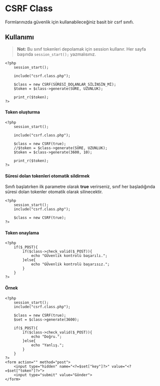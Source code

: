 # CSRF Class
Formlarınızda güvenlik için kullanabileceğiniz basit bir csrf sınıfı.

## Kullanımı
> **Not:** Bu sınıf tokenleri depolamak için session kullanır. Her sayfa başında `session_start();` yazmalısınız.
```
<?php
	session_start();

	include("csrf.class.php");

	$class = new CSRF(SÜRESİ_DOLANLAR_SİLİNSİN_Mİ);
	$token = $class->generate(SÜRE, UZUNLUK);

	print_r($token);
?>
```


#### Token oluşturma
```
<?php
	session_start();

	include("csrf.class.php");

	$class = new CSRF(true);
	//$token = $class->generate(SÜRE, UZUNLUK);
	$token = $class->generate(3600, 10);

	print_r($token);
?>

```

#### Süresi dolan tokenleri otomatik sildirmek
Sınıfı başlatırken ilk parametre olarak **true** verirseniz, sınıf her başladığında süresi dolan tokenler otomatik olarak silinecektir.
```
<?php
	session_start();
	include("csrf.class.php");

	$class = new CSRF(true);
?>
```

#### Token onaylama
```
<?php
	if($_POST){
		if($class->check_valid($_POST)){
			echo "GÜvenlik kontrolü başarılı.";
		}else{
			echo "GÜvenlik kontrolü başarısız.";
		}
	}
?>

```

#### Örnek
```
<?php
	session_start();
	include("csrf.class.php");

	$class = new CSRF(true);
	$set = $class->generate(3600);

	if($_POST){
		if($class->check_valid($_POST)){
			echo "Doğru.";
		}else{
			echo "Yanlış.";
		}
	}
?>
<form action="" method="post">
	<input type="hidden" name="<?=$set["key"]?>" value="<?=$set["token"]?>">
	<input type="submit" value="Gönder">
</form>

```
